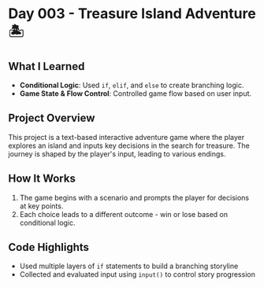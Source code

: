 # Day 003 - Treasure Island Adventure 🏝️

## What I Learned
- **Conditional Logic**: Used `if`, `elif`, and `else` to create branching logic.
- **Game State & Flow Control**: Controlled game flow based on user input.

## Project Overview
This project is a text-based interactive adventure game where the player explores an island and inputs key decisions in the search for treasure. The journey is shaped by the player's input, leading to various endings.

## How It Works
1. The game begins with a scenario and prompts the player for decisions at key points.
2. Each choice leads to a different outcome - win or lose based on conditional logic.

## Code Highlights
- Used multiple layers of `if` statements to build a branching storyline
- Collected and evaluated input using `input()` to control story progression
